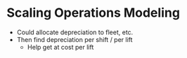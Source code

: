# Scaling Operations Modeling

* Could allocate depreciation to fleet, etc.
* Then find depreciation per shift / per lift
  * Help get at cost per lift